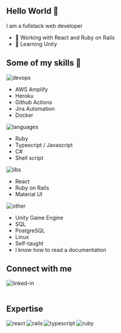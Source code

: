 ## Hello World 👋
I am a fullstack web developer 
- 🔭 Working with React and Ruby on Rails
- 🌱 Learning Unity

## Some of my skills 👋
<img alt="devops" src="https://img.shields.io/badge/-DEVOPS-blue" />

- AWS Amplify
- Heroku
- Github Actions
- Jira Automation
- Docker

<img alt="languages" src="https://img.shields.io/badge/-CODE%20LANGUAGES-green" />

- Ruby
- Typescript / Javascript
- C#
- Shell script

<img alt="libs" src="https://img.shields.io/badge/-FRAMEWORKS%20AND%20LIBS-important" />

- React
- Ruby on Rails
- Material UI

<img alt="other" src="https://img.shields.io/badge/-OTHER-blueviolet" />

- Unity Game Engine
- SQL
- PostgreSQL
- Linux
- Self-taught
- I know how to read a documentation

## Connect with me

[<img align="left" alt="linked-in" src="https://img.shields.io/badge/linkedin-%230077B5.svg?&style=for-the-badge&logo=linkedin&logoColor=white" />](https://www.linkedin.com/in/nicolas-alexandre/)

<br>
<br>

## Expertise

<img align="left" alt="react" src="https://img.shields.io/badge/react%20-%2320232a.svg?&style=for-the-badge&logo=react&logoColor=%2361DAFB" />
<img align="left" alt="rails" src="https://img.shields.io/badge/rails-%23CC0000.svg?style=for-the-badge&logo=ruby-on-rails&logoColor=white" />
<img align="left" alt="typescript" src="https://img.shields.io/badge/typescript-%23007ACC.svg?style=for-the-badge&logo=typescript&logoColor=white" />
<img align="left" alt="ruby" src="https://img.shields.io/badge/ruby-%23CC342D.svg?style=for-the-badge&logo=ruby&logoColor=white" />
<br>
<br>
